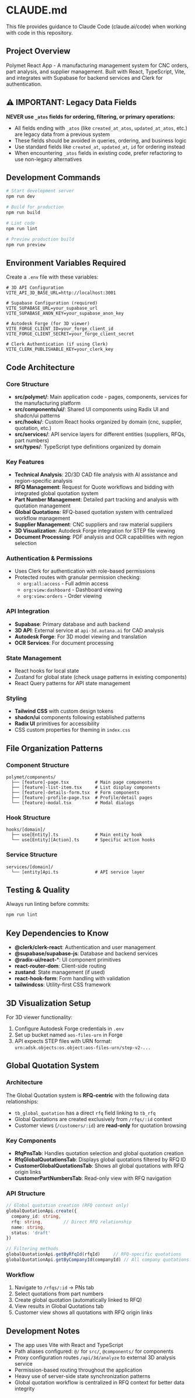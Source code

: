 # CLAUDE.md

This file provides guidance to Claude Code (claude.ai/code) when working with code in this repository.

## Project Overview

Polymet React App - A manufacturing management system for CNC orders, part analysis, and supplier management. Built with React, TypeScript, Vite, and integrates with Supabase for backend services and Clerk for authentication.

## ⚠️ IMPORTANT: Legacy Data Fields

**NEVER use `_atos` fields for ordering, filtering, or primary operations:**
- All fields ending with `_atos` (like `created_at_atos`, `updated_at_atos`, etc.) are legacy data from a previous system
- These fields should be avoided in queries, ordering, and business logic
- Use standard fields like `created_at`, `updated_at`, `id` for ordering instead
- When encountering `_atos` fields in existing code, prefer refactoring to use non-legacy alternatives

## Development Commands

```bash
# Start development server
npm run dev

# Build for production
npm run build

# Lint code
npm run lint

# Preview production build
npm run preview
```

## Environment Variables Required

Create a `.env` file with these variables:

```env
# 3D API Configuration
VITE_API_3D_BASE_URL=http://localhost:3001

# Supabase Configuration (required)
VITE_SUPABASE_URL=your_supabase_url
VITE_SUPABASE_ANON_KEY=your_supabase_anon_key

# Autodesk Forge (for 3D viewer)
VITE_FORGE_CLIENT_ID=your_forge_client_id
VITE_FORGE_CLIENT_SECRET=your_forge_client_secret

# Clerk Authentication (if using Clerk)
VITE_CLERK_PUBLISHABLE_KEY=your_clerk_key
```

## Code Architecture

### Core Structure
- **src/polymet/**: Main application code - pages, components, services for the manufacturing platform
- **src/components/ui/**: Shared UI components using Radix UI and shadcn/ui patterns
- **src/hooks/**: Custom React hooks organized by domain (cnc, supplier, quotation, etc.)
- **src/services/**: API service layers for different entities (suppliers, RFQs, part numbers)
- **src/types/**: TypeScript type definitions organized by domain

### Key Features
- **Technical Analysis**: 2D/3D CAD file analysis with AI assistance and region-specific analysis
- **RFQ Management**: Request for Quote workflows and bidding with integrated global quotation system
- **Part Number Management**: Detailed part tracking and analysis with quotation management
- **Global Quotations**: RFQ-based quotation system with centralized workflow management
- **Supplier Management**: CNC suppliers and raw material suppliers
- **3D Visualization**: Autodesk Forge integration for STEP file viewing
- **Document Processing**: PDF analysis and OCR capabilities with region selection

### Authentication & Permissions
- Uses Clerk for authentication with role-based permissions
- Protected routes with granular permission checking:
  - `org:all:access` - Full admin access
  - `org:view:dashboard` - Dashboard viewing
  - `org:view:orders` - Order viewing

### API Integration
- **Supabase**: Primary database and auth backend
- **3D API**: External service at `api-3d.autana.ai` for CAD analysis
- **Autodesk Forge**: For 3D model viewing and translation
- **OCR Services**: For document processing

### State Management
- React hooks for local state
- Zustand for global state (check usage patterns in existing components)
- React Query patterns for API state management

### Styling
- **Tailwind CSS** with custom design tokens
- **shadcn/ui** components following established patterns
- **Radix UI** primitives for accessibility
- CSS custom properties for theming in `index.css`

## File Organization Patterns

### Component Structure
```
polymet/components/
  ├── [feature]-page.tsx          # Main page components
  ├── [feature]-list-item.tsx     # List display components  
  ├── [feature]-details-form.tsx  # Form components
  ├── [feature]-profile-page.tsx  # Profile/detail pages
  └── [feature]-modal.tsx         # Modal dialogs
```

### Hook Structure
```
hooks/[domain]/
  ├── use[Entity].ts              # Main entity hook
  └── use[Entity][Action].ts      # Specific action hooks
```

### Service Structure
```
services/[domain]/
  └── [entity]Api.ts              # API service layer
```

## Testing & Quality

Always run linting before commits:
```bash
npm run lint
```

## Key Dependencies to Know

- **@clerk/clerk-react**: Authentication and user management
- **@supabase/supabase-js**: Database and backend services
- **@radix-ui/react-***: UI component primitives
- **react-router-dom**: Client-side routing
- **zustand**: State management (if used)
- **react-hook-form**: Form handling with validation
- **tailwindcss**: Utility-first CSS framework

## 3D Visualization Setup

For 3D viewer functionality:
1. Configure Autodesk Forge credentials in `.env`
2. Set up bucket named `aos-files-urn` in Forge
3. API expects STEP files with URN format: `urn:adsk.objects:os.object:aos-files-urn/step-v2-...`

## Global Quotation System

### Architecture
The Global Quotation system is **RFQ-centric** with the following data relationships:
- `tb_global_quotation` has a direct `rfq` field linking to `tb_rfq`
- Global Quotations are created exclusively from `/rfqs/:id` context
- Customer views (`/customers/:id`) are **read-only** for quotation browsing

### Key Components
- **RfqPnsTab**: Handles quotation selection and global quotation creation
- **RfqGlobalQuotationsTab**: Displays global quotations filtered by RFQ ID
- **CustomerGlobalQuotationsTab**: Shows all global quotations with RFQ origin links
- **CustomerPartNumbersTab**: Read-only view with RFQ navigation

### API Structure
```typescript
// Global quotation creation (RFQ context only)
globalQuotationApi.create({
  company_id: string,
  rfq: string,        // Direct RFQ relationship
  name: string,
  status: 'draft'
})

// Filtering methods
globalQuotationApi.getByRfqId(rfqId)     // RFQ-specific quotations
globalQuotationApi.getByCompanyId(companyId) // All company quotations with RFQ info
```

### Workflow
1. Navigate to `/rfqs/:id` → PNs tab
2. Select quotations from part numbers
3. Create global quotation (automatically linked to RFQ)
4. View results in Global Quotations tab
5. Customer view shows all quotations with RFQ origin links

## Development Notes

- The app uses Vite with React and TypeScript
- Path aliases configured: `@/` for `src/`, `@components/` for components
- Proxy configuration routes `/api/3d/analyze` to external 3D analysis service
- Permission-based routing throughout the application
- Heavy use of server-side state synchronization patterns
- Global quotation workflow is centralized in RFQ context for better data integrity